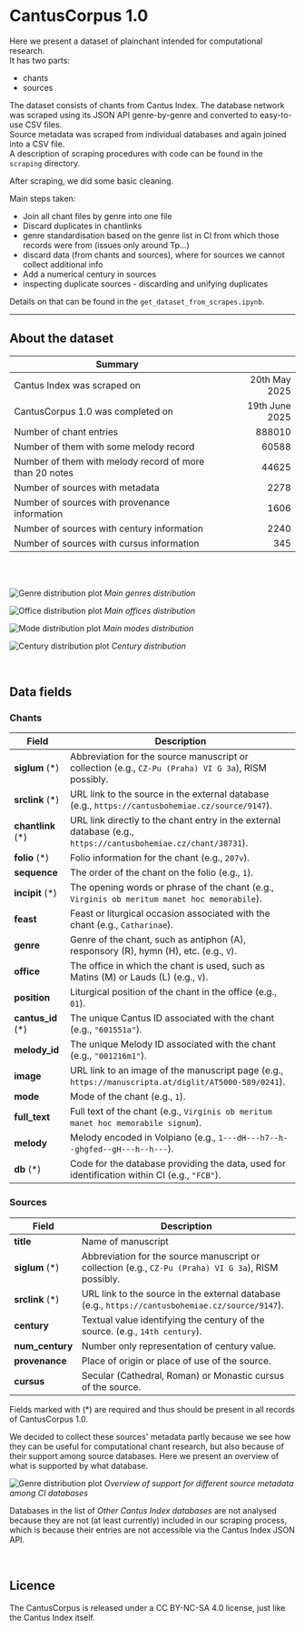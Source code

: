 CantusCorpus 1.0
========================

Here we present a dataset of plainchant intended for computational research.  
It has two parts:
- chants
- sources

The dataset consists of chants from Cantus Index. The database network was scraped using its JSON API genre-by-genre and converted to easy-to-use CSV files.  
Source metadata was scraped from individual databases and again joined into a CSV file.  
A description of scraping procedures with code can be found in the `scraping` directory.  

After scraping, we did some basic cleaning.  

Main steps taken:
- Join all chant files by genre into one file
- Discard duplicates in chantlinks
- genre standardisation based on the genre list in CI from which those records were from (issues only around Tp...)
- discard data (from chants and sources), where for sources we cannot collect additional info
- Add a numerical century in sources
- inspecting duplicate sources - discarding and unifying duplicates

Details on that can be found in the `get_dataset_from_scrapes.ipynb`.  
____________________

## About the dataset
Summary | |
----- | -----: |
Cantus Index was scraped on | 20th May 2025
CantusCorpus 1.0 was completed on | 19th June 2025
Number of chant entries | 888010
Number of them with some melody record |60588
Number of them with melody record of more than 20 notes | 44625
Number of sources with metadata | 2278
Number of sources with provenance information | 1606
Number of sources with century information | 2240
Number of sources with cursus information | 345

<br/><br/>

![Genre distribution plot](img/genre_distr.png "Main genres distribution")
*Main genres distribution*

![Office distribution plot](img/office_distr.png "Main offices distribution")
*Main offices distribution*

![Mode distribution plot](img/mode_distr.png "Main modes distribution")
*Main modes distribution*

![Century distribution plot](img/century_distr.png "Centuries distribution")
*Century distribution*

<br/>

## Data fields
### Chants
Field | Description
----- | ------
**siglum** (*) | Abbreviation for the source manuscript or collection (e.g., `CZ-Pu (Praha) VI G 3a`), RISM possibly.
**srclink** (*) | URL link to the source in the external database (e.g., `https://cantusbohemiae.cz/source/9147`).
**chantlink** (*) | URL link directly to the chant entry in the external database (e.g., `https://cantusbohemiae.cz/chant/38731`).
**folio** (*) | Folio information for the chant (e.g., `207v`).
**sequence** | The order of the chant on the folio (e.g., `1`).
**incipit** (*) | The opening words or phrase of the chant (e.g., `Virginis ob meritum manet hoc memorabile`).
**feast** | Feast or liturgical occasion associated with the chant (e.g., `Catharinae`).
**genre** | Genre of the chant, such as antiphon (A), responsory (R), hymn (H), etc. (e.g., `V`).
**office** | The office in which the chant is used, such as Matins (M) or Lauds (L) (e.g., `V`).
**position** | Liturgical position of the chant in the office (e.g., `01`).
**cantus_id** (*) | The unique Cantus ID associated with the chant (e.g., `"601551a"`).
**melody_id** | The unique Melody ID associated with the chant (e.g., `"001216m1"`).
**image** | URL link to an image of the manuscript page (e.g., `https://manuscripta.at/diglit/AT5000-589/0241`).
**mode** | Mode of the chant (e.g., `1`).
**full_text** | Full text of the chant (e.g., `Virginis ob meritum manet hoc memorabile signum`).
**melody** | Melody encoded in Volpiano (e.g., `1---dH---h7--h--ghgfed--gH---h--h---`).
**db** (*) | Code for the database providing the data, used for identification within CI (e.g., `"FCB"`).

### Sources
Field | Description
----- | ------
**title** | Name of manuscript
**siglum** (*) | Abbreviation for the source manuscript or collection (e.g., `CZ-Pu (Praha) VI G 3a`), RISM possibly.
**srclink** (*) | URL link to the source in the external database (e.g., `https://cantusbohemiae.cz/source/9147`).
**century** | Textual value identifying the century of the source. (e.g., `14th century`).
**num_century** | Number only representation of century value.
**provenance** | Place of origin or place of use of the source.
**cursus** | Secular (Cathedral, Roman) or Monastic cursus of the source.


Fields marked with (*) are required and thus should be present in all records of CantusCorpus 1.0.

We decided to collect these sources' metadata partly because we see how they can be useful for computational chant research, but also because of their support among source databases. Here we present an overview of what is supported by what database.  


![Genre distribution plot](img/source_metadata_support.png "")
*Overview of support for different source metadata among CI databases*

Databases in the list of *Other Cantus Index databases* are not analysed because they are not (at least currently) included in our scraping process, which is because their entries are not accessible via the Cantus Index JSON API. 

<br/>

## Licence
The CantusCorpus is released under a CC BY-NC-SA 4.0 license, just like the Cantus Index itself.
